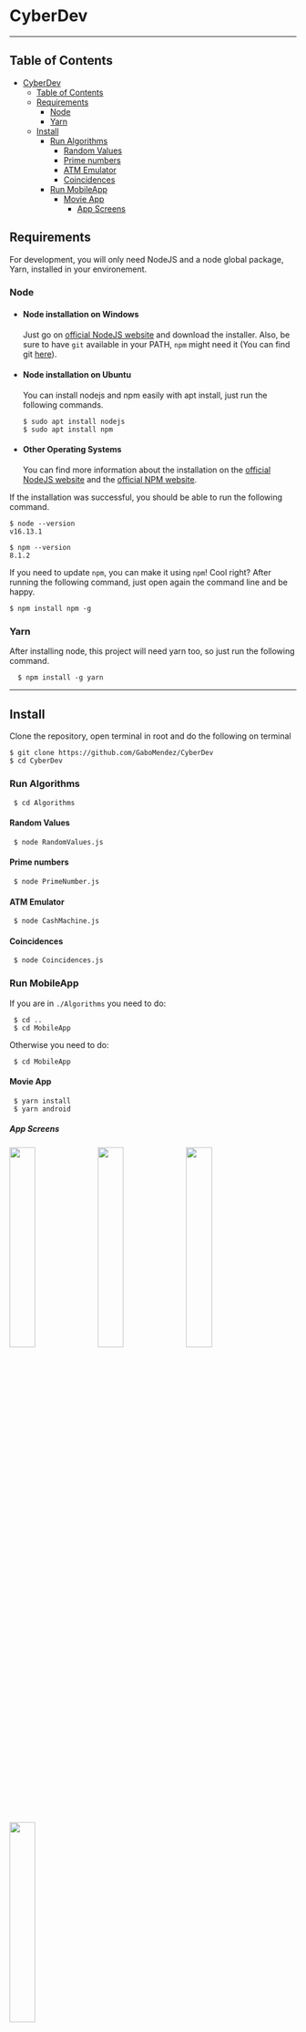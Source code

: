 # CyberDev

---

## Table of Contents

- [CyberDev](#cyberdev)
  - [Table of Contents](#table-of-contents)
  - [Requirements](#requirements)
    - [Node](#node)
    - [Yarn](#yarn)
  - [Install](#install)
    - [Run Algorithms](#run-algorithms)
      - [Random Values](#random-values)
      - [Prime numbers](#prime-numbers)
      - [ATM Emulator](#atm-emulator)
      - [Coincidences](#coincidences)
    - [Run MobileApp](#run-mobileapp)
      - [Movie App](#movie-app)
        - [App Screens](#app-screens)

## Requirements

For development, you will only need NodeJS and a node global package, Yarn, installed in your environement.

### Node

- #### Node installation on Windows

  Just go on [official NodeJS website](https://nodejs.org/) and download the installer.
  Also, be sure to have `git` available in your PATH, `npm` might need it (You can find git [here](https://git-scm.com/)).

- #### Node installation on Ubuntu

  You can install nodejs and npm easily with apt install, just run the following commands.

      $ sudo apt install nodejs
      $ sudo apt install npm

- #### Other Operating Systems
  You can find more information about the installation on the [official NodeJS website](https://nodejs.org/) and the [official NPM website](https://npmjs.org/).

If the installation was successful, you should be able to run the following command.

    $ node --version
    v16.13.1

    $ npm --version
    8.1.2

If you need to update `npm`, you can make it using `npm`! Cool right? After running the following command, just open again the command line and be happy.

    $ npm install npm -g

### Yarn

After installing node, this project will need yarn too, so just run the following command.

      $ npm install -g yarn

---

## Install

Clone the repository, open terminal in root and do the following on terminal

    $ git clone https://github.com/GaboMendez/CyberDev
    $ cd CyberDev

### Run Algorithms

     $ cd Algorithms

#### Random Values

     $ node RandomValues.js

#### Prime numbers

     $ node PrimeNumber.js

#### ATM Emulator

     $ node CashMachine.js

#### Coincidences

     $ node Coincidences.js

### Run MobileApp

If you are in `./Algorithms` you need to do:

     $ cd ..
     $ cd MobileApp

Otherwise you need to do:

     $ cd MobileApp

#### Movie App

     $ yarn install
     $ yarn android

##### App Screens

<p aling="center">
<img src="https://i.ibb.co/4TWqbx7/Home.png" width="30%" />
<img src="https://i.ibb.co/dgQbhSV/Detail01.png" width="30%" />
<img src="https://i.ibb.co/MC1bmTG/Detail02.png" width="30%" /> 
</p>
<p aling="center">
<img src="https://i.ibb.co/z43ZxrW/Favorites.png" width="30%" /> 
</p>
